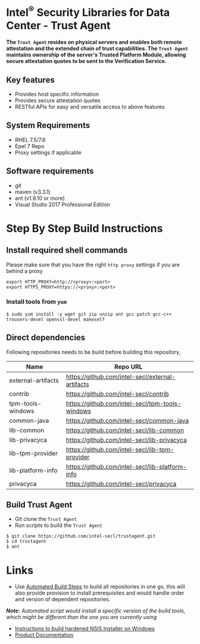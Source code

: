 # Intel<sup>®</sup> Security Libraries for Data Center  - Trust Agent
#### The `Trust Agent` resides on physical servers and enables both remote attestation and the extended chain of trust capabilities. The `Trust Agent` maintains ownership of the server's Trusted Platform Module, allowing secure attestation quotes to be sent to the Verification Service. 

## Key features
- Provides host specific information
- Provides secure attestation quotes
- RESTful APIs for easy and versatile access to above features

## System Requirements
- RHEL 7.5/7.6
- Epel 7 Repo
- Proxy settings if applicable

## Software requirements
- git
- maven (v3.3.1)
- ant (v1.9.10 or more)
- Visual Studio 2017 Professional Edition

# Step By Step Build Instructions
## Install required shell commands
Please make sure that you have the right `http proxy` settings if you are behind a proxy
```shell
export HTTP_PROXY=http://<proxy>:<port>
export HTTPS_PROXY=https://<proxy>:<port>
```
### Install tools from `yum`
```shell
$ sudo yum install -y wget git zip unzip ant gcc patch gcc-c++ trousers-devel openssl-devel makeself
```

## Direct dependencies
Following repositories needs to be build before building this repository,

| Name                       | Repo URL                                                 |
| -------------------------- | -------------------------------------------------------- |
| external-artifacts         | https://github.com/intel-secl/external-artifacts         |
| contrib                    | https://github.com/intel-secl/contrib                    |
| tpm-tools-windows          | https://github.com/intel-secl/tpm-tools-windows          |
| common-java                | https://github.com/intel-secl/common-java                |
| lib-common                 | https://github.com/intel-secl/lib-common                 |
| lib-privacyca              | https://github.com/intel-secl/lib-privacyca              |
| lib-tpm-provider           | https://github.com/intel-secl/lib-tpm-provider           |
| lib-platform-info          | https://github.com/intel-secl/lib-platform-info          |
| privacyca                  | https://github.com/intel-secl/privacyca                  |

## Build Trust Agent

- Git clone the `Trust Agent`
- Run scripts to build the `Trust Agent`

```shell
$ git clone https://github.com/intel-secl/trustagent.git
$ cd trustagent
$ ant
```

# Links
 - Use [Automated Build Steps](https://01.org/intel-secl/documentation/build-installation-scripts) to build all repositories in one go, this will also provide provision to install prerequisites and would handle order and version of dependent repositories.

***Note:** Automated script would install a specific version of the build tools, which might be different than the one you are currently using*
 - [Instructions to build hardened NSIS Installer on Windows](NSISInstaller.md)
 - [Product Documentation](https://01.org/intel-secl/documentation/intel%C2%AE-secl-dc-product-guide)
